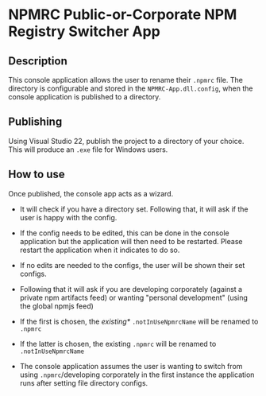 # NPMRC Public-or-Corporate NPM Registry Switcher App

## Description
This console application allows the user to rename their `.npmrc` file. The directory is configurable and stored in the `NPMRC-App.dll.config`, when the console application is published to a directory.

## Publishing
Using Visual Studio 22, publish the project to a directory of your choice. This will produce an `.exe` file for Windows users.

## How to use
Once published, the console app acts as a wizard.
- It will check if you have a directory set. Following that, it will ask if the user is happy with the config.
- If the config needs to be edited, this can be done in the console application but the application will then need to be restarted. Please restart the application when it indicates to do so.

- If no edits are needed to the configs, the user will be shown their set configs. 
- Following that it will ask if you are developing corporately (against a private npm artifacts feed) or wanting "personal development" (using the global npmjs feed)
- If the first is chosen, the _existing*_ `.notInUseNpmrcName` will be renamed to `.npmrc`
- If the latter is chosen, the existing `.npmrc` will be renamed to `.notInUseNpmrcName`

* The console application assumes the user is wanting to switch from using `.npmrc`/developing corporately in the first instance the application runs after setting file directory configs.